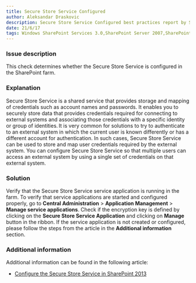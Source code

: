 ```yaml
---
title: Secure Store Service Configured
author: Aleksandar Draskovic 
description: Secure Store Service Configured best practices report by SPDocKit determines whether the Secure Store Service is configured in the SharePoint farm.
date: 21/6/17
tags: Windows SharePoint Services 3.0,SharePoint Server 2007,SharePoint Foundation 2010,SharePoint Server 2010,SharePoint Foundation 2013,SharePoint Server 2013,SharePoint Server 2016
---
```

### Issue description

This check determines whether the Secure Store Service is configured in the SharePoint farm.

### Explanation

Secure Store Service is a shared service that provides storage and mapping of credentials such as account names and passwords. It enables you to securely store data that provides credentials required for connecting to external systems and associating those credentials with a specific identity or group of identities. It is very common for solutions to try to authenticate to an external system in which the current user is known differently or has a different account for authentication. In such cases, Secure Store Service can be used to store and map user credentials required by the external system. You can configure Secure Store Service so that multiple users can access an external system by using a single set of credentials on that external system.

### Solution

Verify that the Secure Store Service service application is running in the farm. To verify that service applications are started and configured properly, go to __Central Administration__ > __Application Management__ > __Manage service applications__. Check if the encryption key is defined by clicking on the __Secure Store Service Application__ and clicking on __Manage__ button in the ribbon. If the service application is not created or configured, please follow the steps from the article in the __Additional information__ section.

### Additional information

Additional information can be found in the following article:

* [Configure the Secure Store Service in SharePoint 2013](https://technet.microsoft.com/en-us/library/ee806866.aspx)